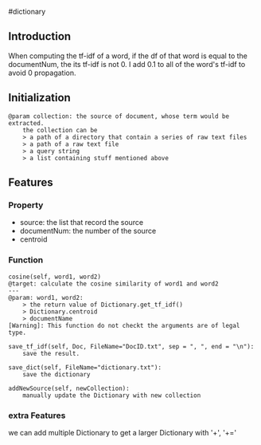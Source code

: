 #dictionary
## Introduction
When computing the tf-idf of a word, if the df of that word is equal to the documentNum, the its tf-idf is not 0. I add 0.1 to all of the word's tf-idf to avoid 0 propagation.

## Initialization
```
@param collection: the source of document, whose term would be extracted.
    the collection can be
    > a path of a directory that contain a series of raw text files
    > a path of a raw text file
    > a query string
    > a list containing stuff mentioned above
```

## Features
### Property
* source: the list that record the source
* documentNum: the number of the source
* centroid

### Function
```
cosine(self, word1, word2)
@target: calculate the cosine similarity of word1 and word2
---
@param: word1, word2:
    > the return value of Dictionary.get_tf_idf()
    > Dictionary.centroid
    > documentName
[Warning]: This function do not checkt the arguments are of legal type.
```

```
save_tf_idf(self, Doc, FileName="DocID.txt", sep = ", ", end = "\n"):
    save the result.
```

```
save_dict(self, FileName="dictionary.txt"):
    save the dictionary
```

```
addNewSource(self, newCollection):
    manually update the Dictionary with new collection
```

### extra Features
we can add multiple Dictionary to get a larger Dictionary with '+', '+='

